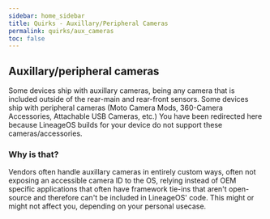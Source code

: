 ```yaml
---
sidebar: home_sidebar
title: Quirks - Auxillary/Peripheral Cameras
permalink: quirks/aux_cameras
toc: false
---
```


## Auxillary/peripheral cameras

Some devices ship with auxillary cameras, being any camera that is included outside of the rear-main and rear-front sensors.
Some devices ship with peripheral cameras (Moto Camera Mods, 360-Camera Accessories, Attachable USB Cameras, etc.)
You have been redirected here because LineageOS builds for your device do not support these cameras/accessories.

### Why is that?

Vendors often handle auxillary cameras in entirely custom ways, often not exposing an accessible camera ID to the OS, relying instead of OEM specific applications that often have framework tie-ins that aren't open-source and therefore can't be included in LineageOS' code.
This might or might not affect you, depending on your personal usecase.

